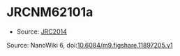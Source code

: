 <a name="material" />

# JRCNM62101a
<script type="application/ld+json">
  {
    "@context": "https://schema.org/",
    "@type": "ChemicalSubstance",
    "@id": "https://egonw.github.io/nanowiki/nanowiki380.html#material",
    "http://purl.org/dc/terms/conformsTo":
      {
        "@type": "CreativeWork",
        "@id": "https://bioschemas.org/profiles/ChemicalSubstance/0.4-RELEASE/"
      },
    "identfier": "380",
    "name": "JRCNM62101a",
    "url": "https://egonw.github.io/nanowiki/nanowiki380.html#material",
    "sameAs": "http://127.0.0.1/mediawiki/index.php/Special:URIResolver/JRCNM62101a"
  }
</script>


* Source: [JRC2014](JRC2014.md)


Source: NanoWiki 6, doi:[10.6084/m9.figshare.11897205.v1](https://doi.org/10.6084/m9.figshare.11897205.v1)
